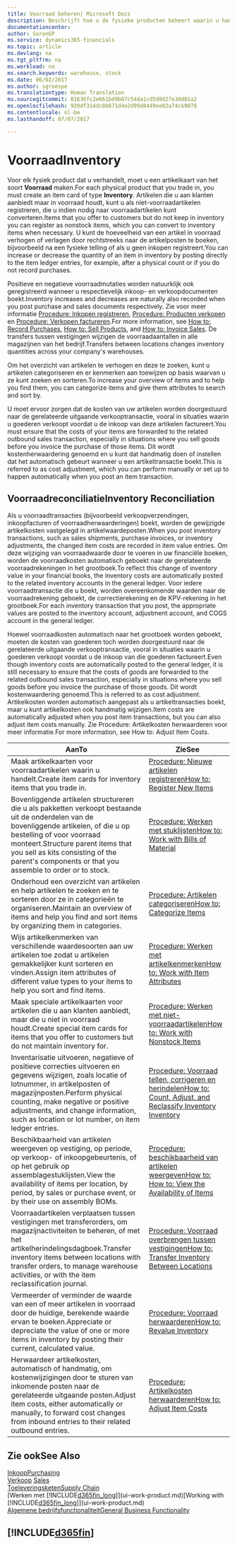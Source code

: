 ```yaml
---
title: Voorraad beheren| Microsoft Docs
description: Beschrijft hoe u de fysieke producten beheert waarin u handelt, bijvoorbeeld de voorraad in uw magazijn.
documentationcenter: 
author: SorenGP
ms.service: dynamics365-financials
ms.topic: article
ms.devlang: na
ms.tgt_pltfrm: na
ms.workload: na
ms.search.keywords: warehouse, stock
ms.date: 06/02/2017
ms.author: sgroespe
ms.translationtype: Human Translation
ms.sourcegitcommit: 81636fc2e661bd9b07c54da1cd5d0d27e30d01a2
ms.openlocfilehash: 920df314dc8b671d4e2d99d8449ee02a74cb9078
ms.contentlocale: nl-be
ms.lasthandoff: 07/07/2017

---
```


# <a name="inventory"></a><span data-ttu-id="400ca-103">Voorraad</span><span class="sxs-lookup"><span data-stu-id="400ca-103">Inventory</span></span>
<span data-ttu-id="400ca-104">Voor elk fysiek product dat u verhandelt, moet u een artikelkaart van het soort **Voorraad** maken.</span><span class="sxs-lookup"><span data-stu-id="400ca-104">For each physical product that you trade in, you must create an item card of type **Inventory**.</span></span> <span data-ttu-id="400ca-105">Artikelen die u aan klanten aanbiedt maar in voorraad houdt, kunt u als niet-voorraadartikelen registreren, die u indien nodig naar voorraadartikelen kunt converteren.</span><span class="sxs-lookup"><span data-stu-id="400ca-105">Items that you offer to customers but do not keep in inventory you can register as nonstock items, which you can convert to inventory items when necessary.</span></span> <span data-ttu-id="400ca-106">U kunt de hoeveelheid van een artikel in voorraad verhogen of verlagen door rechtstreeks naar de artikelposten te boeken, bijvoorbeeld na een fysieke telling of als u geen inkopen registreert.</span><span class="sxs-lookup"><span data-stu-id="400ca-106">You can increase or decrease the quantity of an item in inventory by posting directly to the item ledger entries, for example, after a physical count or if you do not record purchases.</span></span>

<span data-ttu-id="400ca-107">Positieve en negatieve voorraadmutaties worden natuurklijk ook geregistreerd wanneer u respectievelijk inkoop- en verkoopdocumenten boekt.</span><span class="sxs-lookup"><span data-stu-id="400ca-107">Inventory increases and decreases are naturally also recorded when you post purchase and sales documents respectively.</span></span> <span data-ttu-id="400ca-108">Zie voor meer informatie [Procedure: Inkopen registreren](purchasing-how-record-purchases.md), [Procedure: Producten verkopen](sales-how-sell-products.md) en [Procedure: Verkopen factureren](sales-how-invoice-sales.md).</span><span class="sxs-lookup"><span data-stu-id="400ca-108">For more information, see [How to: Record Purchases](purchasing-how-record-purchases.md), [How to: Sell Products](sales-how-sell-products.md), and [How to: Invoice Sales](sales-how-invoice-sales.md).</span></span> <span data-ttu-id="400ca-109">De transfers tussen vestigingen wijzigen de voorraadaantallen in alle magazijnen van het bedrijf.</span><span class="sxs-lookup"><span data-stu-id="400ca-109">Transfers between locations changes inventory quantities across your company's warehouses.</span></span>   

<span data-ttu-id="400ca-110">Om het overzicht van artikelen te verhogen en deze te zoeken, kunt u artikelen categoriseren en er kenmerken aan toewijzen op basis waarvan u ze kunt zoeken en sorteren.</span><span class="sxs-lookup"><span data-stu-id="400ca-110">To increase your overview of items and to help you find them, you can categorize items and give them attributes to search and sort by.</span></span>

<span data-ttu-id="400ca-111">U moet ervoor zorgen dat de kosten van uw artikelen worden doorgestuurd naar de gerelateerde uitgaande verkooptransactie, vooral in situaties waarin u goederen verkoopt voordat u de inkoop van deze artikelen factureert.</span><span class="sxs-lookup"><span data-stu-id="400ca-111">You must ensure that the costs of your items are forwarded to the related outbound sales transaction, especially in situations where you sell goods before you invoice the purchase of those items.</span></span> <span data-ttu-id="400ca-112">Dit wordt kostenherwaardering genoemd en u kunt dat handmatig doen of instellen dat het automatisch gebeurt wanneer u een artikeltransactie boekt.</span><span class="sxs-lookup"><span data-stu-id="400ca-112">This is referred to as cost adjustment, which you can perform manually or set up to happen automatically when you post an item transaction.</span></span>

## <a name="inventory-reconciliation"></a><span data-ttu-id="400ca-113">Voorraadreconciliatie</span><span class="sxs-lookup"><span data-stu-id="400ca-113">Inventory Reconciliation</span></span>
<span data-ttu-id="400ca-114">Als u voorraadtransacties (bijvoorbeeld verkoopverzendingen, inkoopfacturen of voorraadherwaarderingen) boekt, worden de gewijzigde artikelkosten vastgelegd in artikelwaardeposten.</span><span class="sxs-lookup"><span data-stu-id="400ca-114">When you post inventory transactions, such as sales shipments, purchase invoices, or inventory adjustments, the changed item costs are recorded in item value entries.</span></span> <span data-ttu-id="400ca-115">Om deze wijziging van voorraadwaarde door te voeren in uw financiële boeken, worden de voorraadkosten automatisch geboekt naar de gerelateerde voorraadrekeningen in het grootboek.</span><span class="sxs-lookup"><span data-stu-id="400ca-115">To reflect this change of inventory value in your financial books, the inventory costs are automatically posted to the related inventory accounts in the general ledger.</span></span> <span data-ttu-id="400ca-116">Voor iedere voorraadtransactie die u boekt, worden overeenkomende waarden naar de voorraadrekening geboekt, de correctierekening en de KPV-rekening in het grootboek.</span><span class="sxs-lookup"><span data-stu-id="400ca-116">For each inventory transaction that you post, the appropriate values are posted to the inventory account, adjustment account, and COGS account in the general ledger.</span></span>

<span data-ttu-id="400ca-117">Hoewel voorraadkosten automatisch naar het grootboek worden geboekt, moeten de kosten van goederen toch worden doorgestuurd naar de gerelateerde uitgaande verkooptransactie, vooral in situaties waarin u goederen verkoopt voordat u de inkoop van die goederen factureert.</span><span class="sxs-lookup"><span data-stu-id="400ca-117">Even though inventory costs are automatically posted to the general ledger, it is still necessary to ensure that the costs of goods are forwarded to the related outbound sales transaction, especially in situations where you sell goods before you invoice the purchase of those goods.</span></span> <span data-ttu-id="400ca-118">Dit wordt kostenwaardering genoemd.</span><span class="sxs-lookup"><span data-stu-id="400ca-118">This is referred to as cost adjustment.</span></span> <span data-ttu-id="400ca-119">Artikelkosten worden automatisch aangepast als u artikeltransacties boekt, maar u kunt artikelkosten ook handmatig wijzigen.</span><span class="sxs-lookup"><span data-stu-id="400ca-119">Item costs are automatically adjusted when you post item transactions, but you can also adjust item costs manually.</span></span> <span data-ttu-id="400ca-120">Zie Procedure: Artikelkosten herwaarderen voor meer informatie.</span><span class="sxs-lookup"><span data-stu-id="400ca-120">For more information, see How to: Adjust Item Costs.</span></span>

|<span data-ttu-id="400ca-121">Aan</span><span class="sxs-lookup"><span data-stu-id="400ca-121">To</span></span> |<span data-ttu-id="400ca-122">Zie</span><span class="sxs-lookup"><span data-stu-id="400ca-122">See</span></span> |
|---|----|
|<span data-ttu-id="400ca-123">Maak artikelkaarten voor voorraadartikelen waarin u handelt.</span><span class="sxs-lookup"><span data-stu-id="400ca-123">Create item cards for inventory items that you trade in.</span></span>|[<span data-ttu-id="400ca-124">Procedure: Nieuwe artikelen registreren</span><span class="sxs-lookup"><span data-stu-id="400ca-124">How to: Register New Items</span></span>](inventory-how-register-new-items.md)|
|<span data-ttu-id="400ca-125">Bovenliggende artikelen structureren die u als pakketten verkoopt bestaande uit de onderdelen van de bovenliggende artikelen, of die u op bestelling of voor voorraad monteert.</span><span class="sxs-lookup"><span data-stu-id="400ca-125">Structure parent items that you sell as kits consisting of the parent's components or that you assemble to order or to stock.</span></span>|[<span data-ttu-id="400ca-126">Procedure: Werken met stuklijsten</span><span class="sxs-lookup"><span data-stu-id="400ca-126">How to: Work with Bills of Material</span></span>](inventory-how-work-BOMs.md)|
|<span data-ttu-id="400ca-127">Onderhoud een overzicht van artikelen en help artikelen te zoeken en te sorteren door ze in categorieën te organiseren.</span><span class="sxs-lookup"><span data-stu-id="400ca-127">Maintain an overview of items and help you find and sort items by organizing them in categories.</span></span>|[<span data-ttu-id="400ca-128">Procedure: Artikelen categoriseren</span><span class="sxs-lookup"><span data-stu-id="400ca-128">How to: Categorize Items</span></span>](inventory-how-categorize-items.md)|
|<span data-ttu-id="400ca-129">Wijs artikelkenmerken van verschillende waardesoorten aan uw artikelen toe zodat u artikelen gemakkelijker kunt sorteren en vinden.</span><span class="sxs-lookup"><span data-stu-id="400ca-129">Assign item attributes of different value types to your items to help you sort and find items.</span></span>|[<span data-ttu-id="400ca-130">Procedure: Werken met artikelkenmerken</span><span class="sxs-lookup"><span data-stu-id="400ca-130">How to: Work with Item Attributes</span></span>](inventory-how-work-item-attributes.md)|
|<span data-ttu-id="400ca-131">Maak speciale artikelkaarten voor artikelen die u aan klanten aanbiedt, maar die u niet in voorraad houdt.</span><span class="sxs-lookup"><span data-stu-id="400ca-131">Create special item cards for items that you offer to customers but do not maintain inventory for.</span></span>|[<span data-ttu-id="400ca-132">Procedure: Werken met niet-voorraadartikelen</span><span class="sxs-lookup"><span data-stu-id="400ca-132">How to: Work with Nonstock Items</span></span>](inventory-how-work-nonstock-items.md)|
|<span data-ttu-id="400ca-133">Inventarisatie uitvoeren, negatieve of positieve correcties uitvoeren en gegevens wijzigen, zoals locatie of lotnummer, in artikelposten of magazijnposten.</span><span class="sxs-lookup"><span data-stu-id="400ca-133">Perform physical counting, make negative or positive adjustments, and change information, such as location or lot number, on item ledger entries.</span></span>|[<span data-ttu-id="400ca-134">Procedure: Voorraad tellen, corrigeren en herindelen</span><span class="sxs-lookup"><span data-stu-id="400ca-134">How to: Count, Adjust, and Reclassify Inventory Inventory</span></span>](inventory-how-count-adjust-reclassify.md)|
|<span data-ttu-id="400ca-135">Beschikbaarheid van artikelen weergeven op vestiging, op periode, op verkoop- of inkoopgebeurtenis, of op het gebruik op assemblagestuklijsten.</span><span class="sxs-lookup"><span data-stu-id="400ca-135">View the availability of items per location, by period, by sales or purchase event, or by their use on assembly BOMs.</span></span>|[<span data-ttu-id="400ca-136">Procedure: beschikbaarheid van artikelen weergeven</span><span class="sxs-lookup"><span data-stu-id="400ca-136">How to: How to: View the Availability of Items</span></span>](inventory-how-availability-overview.md)|
|<span data-ttu-id="400ca-137">Voorraadartikelen verplaatsen tussen vestigingen met transferorders, om magazijnactiviteiten te beheren, of met het artikelherindelingsdagboek.</span><span class="sxs-lookup"><span data-stu-id="400ca-137">Transfer inventory items between locations with transfer orders, to manage warehouse activities, or with the item reclassification journal.</span></span>|[<span data-ttu-id="400ca-138">Procedure: Voorraad overbrengen tussen vestigingen</span><span class="sxs-lookup"><span data-stu-id="400ca-138">How to: Transfer Inventory Between Locations</span></span>](inventory-how-transfer-between-locations.md)|
|<span data-ttu-id="400ca-139">Vermeerder of verminder de waarde van een of meer artikelen in voorraad door de huidige, berekende waarde ervan te boeken.</span><span class="sxs-lookup"><span data-stu-id="400ca-139">Appreciate or depreciate the value of one or more items in inventory by posting their current, calculated value.</span></span>|[<span data-ttu-id="400ca-140">Procedure: Voorraad herwaarderen</span><span class="sxs-lookup"><span data-stu-id="400ca-140">How to: Revalue Inventory</span></span>](inventory-how-revalue-inventory.md)|
|<span data-ttu-id="400ca-141">Herwaardeer artikelkosten, automatisch of handmatig, om kostenwijzigingen door te sturen van inkomende posten naar de gerelateerde uitgaande posten.</span><span class="sxs-lookup"><span data-stu-id="400ca-141">Adjust item costs, either automatically or manually, to forward cost changes from inbound entries to their related outbound entries.</span></span>|[<span data-ttu-id="400ca-142">Procedure: Artikelkosten herwaarderen</span><span class="sxs-lookup"><span data-stu-id="400ca-142">How to: Adjust Item Costs</span></span>](inventory-how-adjust-item-costs.md)|

## <a name="see-also"></a><span data-ttu-id="400ca-143">Zie ook</span><span class="sxs-lookup"><span data-stu-id="400ca-143">See Also</span></span>  
[<span data-ttu-id="400ca-144">Inkoop</span><span class="sxs-lookup"><span data-stu-id="400ca-144">Purchasing</span></span>](purchasing-manage-purchasing.md)  
<span data-ttu-id="400ca-145">[Verkoop](sales-manage-sales.md)  </span><span class="sxs-lookup"><span data-stu-id="400ca-145">[Sales](sales-manage-sales.md)  </span></span>  
[<span data-ttu-id="400ca-146">Toeleveringsketen</span><span class="sxs-lookup"><span data-stu-id="400ca-146">Supply Chain</span></span>](madeira-supply-chain.md)  
<span data-ttu-id="400ca-147">[Werken met [!INCLUDE[d365fin_long](includes/d365fin_long_md.md)]](ui-work-product.md)</span><span class="sxs-lookup"><span data-stu-id="400ca-147">[Working with [!INCLUDE[d365fin_long](includes/d365fin_long_md.md)]](ui-work-product.md)</span></span>  
[<span data-ttu-id="400ca-148">Algemene bedrijfsfunctionaliteit</span><span class="sxs-lookup"><span data-stu-id="400ca-148">General Business Functionality</span></span>](ui-across-business-areas.md)

## [!INCLUDE[d365fin](includes/free_trial_md.md)]
